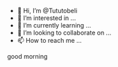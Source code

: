 - 👋 Hi, I’m @Tututobeli
- 👀 I’m interested in ...
- 🌱 I’m currently learning ...
- 💞️ I’m looking to collaborate on ...
- 📫 How to reach me ...

<!---
Tututobeli/Tututobeli is a ✨ special ✨ repository because its `README.md` (this file) appears on your GitHub profile.
You can click the Preview link to take a look at your changes.
--->
good morning 
